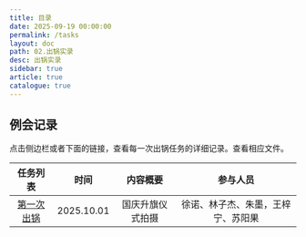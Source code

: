 ```yaml
---
title: 目录
date: 2025-09-19 00:00:00
permalink: /tasks
layout: doc
path: 02.出锅实录
desc: 出锅实录
sidebar: true
article: true
catalogue: true
---
```


## 例会记录

点击侧边栏或者下面的链接，查看每一次出锅任务的详细记录。查看相应文件。

|任务列表|时间|内容概要|参与人员|
|:---:|:---:|:---:|:---:|
|[第一次出锅](/tasks/0)|2025.10.01|国庆升旗仪式拍摄|徐诺、林子杰、朱墨，王梓宁、苏阳果|
